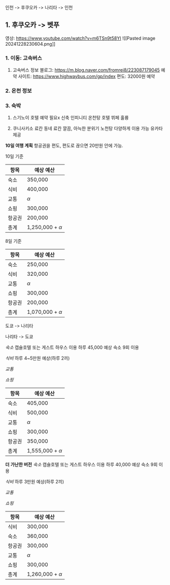 인천 -> 후쿠오카 -> 나리타 -> 인천

## 1. 후쿠오카 -> 벳푸
영상: https://www.youtube.com/watch?v=m6TSn9t58YI
![[Pasted image 20241228230604.png]]

### 1. 이동: 고속버스

1. 고속버스
	정보 블로그: https://m.blog.naver.com/fromrei8/223087179045
	예약 사이트: https://www.highwaybus.com/gp/index
	편도: 32000원 예약
### 2. 온천 정보


### 3. 숙박
1. 스기노이 호텔
	예약 필요x 
	신축
	인피니티 온천탕
	호텔 뷔페 훌륭

2. 쿠니사키소 료칸
	동네 료칸
	깔끔, 아늑한 분위기
	노천탕 다양하게 이용 가능
	유카타 제공
	









**10일 여행 계획**
항공권을 편도, 편도로 끊으면 20만원 안에 가능.

10일 기준

| 항목  | 예상 예산                |
| --- | -------------------- |
| 숙소  | 350,000              |
| 식비  | 400,000              |
| 교통  | $\alpha$             |
| 쇼핑  | 300,000              |
| 항공권 | 200,000              |
| 총계  | 1,250,000 + $\alpha$ |

8일 기준

| 항목  | 예상 예산                |
| --- | -------------------- |
| 숙소  | 250,000              |
| 식비  | 320,000              |
| 교통  | $\alpha$             |
| 쇼핑  | 300,000              |
| 항공권 | 200,000              |
| 총계  | 1,070,000 + $\alpha$ |
도쿄 -> 나리타


나리타 -> 도쿄



*숙소*
캡슐호텔 또는 게스트 하우스 이용
하루 45,000 예상
숙소 9회 이용

*식비*
하루 4~5만원 예상(하루 2끼)

*교통*

*쇼핑*

| 항목  | 예상 예산                |
| --- | -------------------- |
| 숙소  | 405,000              |
| 식비  | 500,000              |
| 교통  | $\alpha$             |
| 쇼핑  | 300,000              |
| 항공권 | 350,000              |
| 총계  | 1,555,000 + $\alpha$ |

**더 가난한 버전**
*숙소*
캡슐호텔 또는 게스트 하우스 이용
하루 40,000 예상
숙소 9회 이용

*식비*
하루 3만원 예상(하루 2끼)

*교통*

*쇼핑*

| 항목  | 예상 예산                |
| --- | -------------------- |
| 식비  | 300,000              |
| 숙소  | 360,000              |
| 항공권 | 300,000              |
| 교통  | $\alpha$             |
| 쇼핑  | 300,000              |
| 총계  | 1,260,000 + $\alpha$ |
